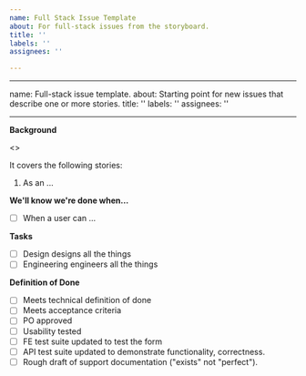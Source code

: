 ```yaml
---
name: Full Stack Issue Template
about: For full-stack issues from the storyboard.
title: ''
labels: ''
assignees: ''

---
```


---
name: Full-stack issue template.
about: Starting point for new issues that describe one or more stories.
title: ''
labels: ''
assignees: ''

---

**Background**

<<background>>

It covers the following stories:

1. As an ...

**We'll know we're done when...**
- [ ] When a user can ...
  
**Tasks**
- [ ] Design designs all the things
- [ ] Engineering engineers all the things

**Definition of Done**

- [ ] Meets technical definition of done
- [ ] Meets acceptance criteria
- [ ] PO approved
- [ ] Usability tested
- [ ] FE test suite updated to test the form
- [ ] API test suite updated to demonstrate functionality, correctness.
- [ ] Rough draft of support documentation ("exists" not "perfect").
